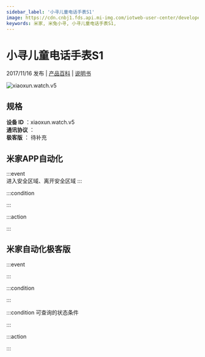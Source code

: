 ```yaml
---
sidebar_label: '小寻儿童电话手表S1'
image: https://cdn.cnbj1.fds.api.mi-img.com/iotweb-user-center/developer_1679069107377YvDZIZLr.png?GalaxyAccessKeyId=AKVGLQWBOVIRQ3XLEW&Expires=9223372036854775807&Signature=j/w0xcMVtIgQyehQrq55DPYbLgU=
keywords: 米家, 米兔小寻, 小寻儿童电话手表S1, 
---
```

# 小寻儿童电话手表S1

2017/11/16 发布 | [产品百科](https://home.mi.com/webapp/content/baike/product/index.html?model=xiaoxun.watch.v5/) | [说明书](https://home.mi.com/views/introduction.html?model=xiaoxun.watch.v5&region=cn)

![xiaoxun.watch.v5](https://cdn.cnbj1.fds.api.mi-img.com/iotweb-user-center/developer_1679069107377YvDZIZLr.png?GalaxyAccessKeyId=AKVGLQWBOVIRQ3XLEW&Expires=9223372036854775807&Signature=j/w0xcMVtIgQyehQrq55DPYbLgU=)

## 规格  
> 
**设备 ID** ：xiaoxun.watch.v5  
**通讯协议** ：  
**极客版**  ： 待补充 


## 米家APP自动化  

:::event  
进入安全区域、离开安全区域
:::

:::condition  

:::

:::action   

:::

## 米家自动化极客版  

:::event  

:::

:::condition  

:::

:::condition 可查询的状态条件  

:::

:::action  

:::

        

